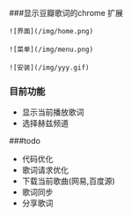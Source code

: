 ###显示豆瓣歌词的chrome 扩展  
	
	![界面](/img/home.png)  

	![菜单](/img/menu.png)
	
	![安装](/img/yyy.gif)
### 目前功能 
- 显示当前播放歌词
- 选择赫兹频道

###todo
- 代码优化  
- 歌词请求优化
- 下载当前歌曲(网易,百度源)
- 歌词同步  
- 分享歌词  

